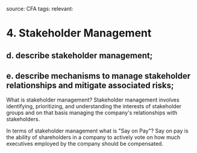 source: CFA
tags: 
relevant: 

# 4. Stakeholder Management

## d. describe stakeholder management;
## e. describe mechanisms to manage stakeholder relationships and mitigate associated risks;

What is stakeholder management?
Stakeholder management involves identifying, prioritizing, and understanding the interests of stakeholder groups and on that basis managing the company's relationships with stakeholders.

In terms of stakeholder management what is "Say on Pay"?
Say on pay is the ability of shareholders in a company to actively vote on how much executives employed by the company should be compensated.

